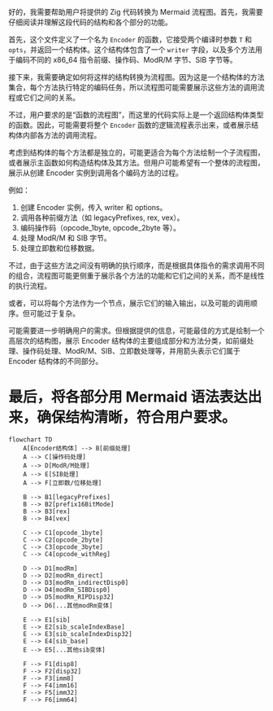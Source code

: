 好的，我需要帮助用户将提供的 Zig 代码转换为 Mermaid 流程图。首先，我需要仔细阅读并理解这段代码的结构和各个部分的功能。

首先，这个文件定义了一个名为 `Encoder` 的函数，它接受两个编译时参数 `T` 和 `opts`，并返回一个结构体。这个结构体包含了一个 `writer` 字段，以及多个方法用于编码不同的 x86_64 指令前缀、操作码、ModR/M 字节、SIB 字节等。

接下来，我需要确定如何将这样的结构转换为流程图。因为这是一个结构体的方法集合，每个方法执行特定的编码任务，所以流程图可能需要展示这些方法的调用流程或它们之间的关系。

不过，用户要求的是“函数的流程图”，而这里的代码实际上是一个返回结构体类型的函数。因此，可能需要将整个 `Encoder` 函数的逻辑流程表示出来，或者展示结构体内部各方法的调用流程。

考虑到结构体的每个方法都是独立的，可能更适合为每个方法绘制一个子流程图，或者展示主函数如何构造结构体及其方法。但用户可能希望有一个整体的流程图，展示从创建 Encoder 实例到调用各个编码方法的过程。

例如：
1. 创建 Encoder 实例，传入 writer 和 options。
2. 调用各种前缀方法（如 legacyPrefixes, rex, vex）。
3. 编码操作码（opcode_1byte, opcode_2byte 等）。
4. 处理 ModR/M 和 SIB 字节。
5. 处理立即数和位移数据。

不过，由于这些方法之间没有明确的执行顺序，而是根据具体指令的需求调用不同的组合，流程图可能更侧重于展示各个方法的功能和它们之间的关系，而不是线性的执行流程。

或者，可以将每个方法作为一个节点，展示它们的输入输出，以及可能的调用顺序。但可能过于复杂。

可能需要进一步明确用户的需求。但根据提供的信息，可能最佳的方式是绘制一个高层次的结构图，展示 Encoder 结构体的主要组成部分和方法分类，如前缀处理、操作码处理、ModR/M、SIB、立即数处理等，并用箭头表示它们属于 Encoder 结构体的不同部分。

最后，将各部分用 Mermaid 语法表达出来，确保结构清晰，符合用户要求。
================================================
```mermaid
flowchart TD
    A[Encoder结构体] --> B[前缀处理]
    A --> C[操作码处理]
    A --> D[ModR/M处理]
    A --> E[SIB处理]
    A --> F[立即数/位移处理]
    
    B --> B1[legacyPrefixes]
    B --> B2[prefix16BitMode]
    B --> B3[rex]
    B --> B4[vex]
    
    C --> C1[opcode_1byte]
    C --> C2[opcode_2byte]
    C --> C3[opcode_3byte]
    C --> C4[opcode_withReg]
    
    D --> D1[modRm]
    D --> D2[modRm_direct]
    D --> D3[modRm_indirectDisp0]
    D --> D4[modRm_SIBDisp0]
    D --> D5[modRm_RIPDisp32]
    D --> D6[...其他modRm变体]
    
    E --> E1[sib]
    E --> E2[sib_scaleIndexBase]
    E --> E3[sib_scaleIndexDisp32]
    E --> E4[sib_base]
    E --> E5[...其他sib变体]
    
    F --> F1[disp8]
    F --> F2[disp32]
    F --> F3[imm8]
    F --> F4[imm16]
    F --> F5[imm32]
    F --> F6[imm64]
```